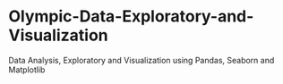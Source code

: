# Olympic-Data-Exploratory-and-Visualization
Data Analysis, Exploratory and Visualization using Pandas, Seaborn and Matplotlib
